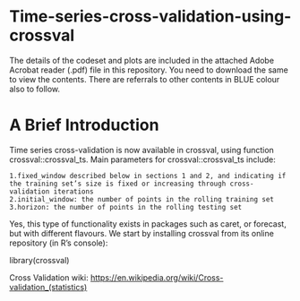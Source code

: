 # Time-series-cross-validation-using-crossval
The details of the codeset and plots are included in the attached Adobe Acrobat reader (.pdf) file in this repository. 
You need to download the same to view the contents. There are referrals to other contents in BLUE colour also to follow.

A Brief Introduction
======================

Time series cross-validation is now available in crossval, using function crossval::crossval_ts. Main parameters for crossval::crossval_ts include:

    1.fixed_window described below in sections 1 and 2, and indicating if the training set’s size is fixed or increasing through cross-validation iterations
    2.initial_window: the number of points in the rolling training set
    3.horizon: the number of points in the rolling testing set

Yes, this type of functionality exists in packages such as caret, or forecast, but with different flavours. We start by installing crossval from its online repository (in R’s console):

library(crossval)

Cross Validation wiki: https://en.wikipedia.org/wiki/Cross-validation_(statistics)
